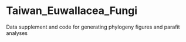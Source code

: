 # Taiwan_Euwallacea_Fungi
Data supplement and code for generating phylogeny figures and parafit analyses
